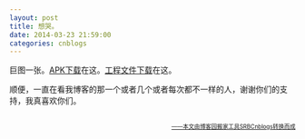 ```yaml
---
layout: post
title: 想哭。
date: 2014-03-23 21:59:00
categories: cnblogs
---
```


<p>巨图一张。<a href="http://files.cnblogs.com/JavaForNow/NCWeatherAPK.rar">APK下载</a>在这。<a href="http://pan.baidu.com/s/1ntqJEXj">工程文件下载</a>在这。</p>
<p>顺便，一直在看我博客的那一个或者几个或者每次都不一样的人，谢谢你们的支持，我真喜欢你们。</p>
<p><img src="http://images.cnitblog.com/i/580469/201403/240553228269447.jpg" alt="" /></p>

<div align=right><a href="https://github.com/mlxy/SRBCnblogs"><font size=1>——本文由博客园搬家工具SRBCnblogs转换而成</font></a></div>